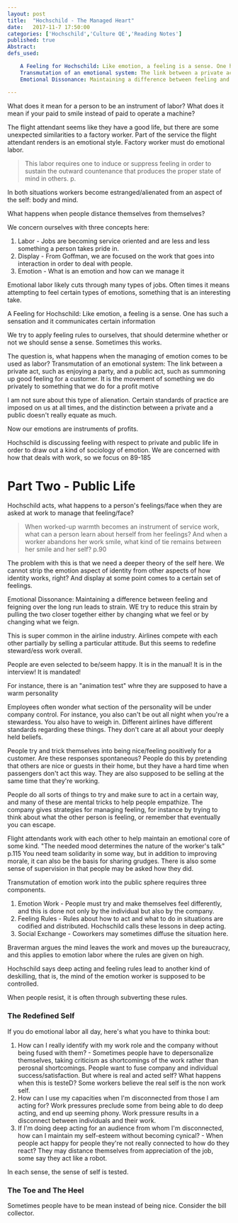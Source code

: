 ```yaml
---
layout: post
title:  "Hochschild - The Managed Heart"
date:   2017-11-7 17:50:00
categories: ['Hochschild','Culture QE','Reading Notes']
published: true
Abstract:
defs_used:

    A Feeling for Hochschild: Like emotion, a feeling is a sense. One has such a sensation and it communicates certain information
    Transmutation of an emotional system: The link between a private act, such as enjoying a party, and a public act, such as summoning up good feeling for a customer. It is the movement of something we do privately to something that we do for a profit motive
    Emotional Dissonance: Maintaining a difference between feeling and feigning over the long run leads to strain. WE try to reduce this strain by pulling the two closer together either by changing what we feel or by changing what we feign.

---
```


What does it mean for a person to be an instrument of labor? What does it mean if your paid to smile instead of paid to operate a machine?

The flight attendant seems like they have a good life, but there are some unexpected similarities to a factory worker. Part of the service the flight attendant renders is an emotional style. Factory worker must do emotional labor.
>This labor requires one to induce or suppress feeling in order to sustain the outward countenance that produces the proper state of mind in others. p.

In both situations workers become estranged/alienated from an aspect of the self: body and mind.

What happens when people distance themselves from themselves?

We concern ourselves with three concepts here:
1. Labor - Jobs are becoming service oriented and are less and less something a person takes pride in.
2. Display - From Goffman, we are focused on the work that goes into interaction in order to deal with people.  
3. Emotion - What is an emotion and how can we manage it

Emotional labor likely cuts through many types of jobs. Often times it means attempting to feel certain types of emotions, something that is an interesting take.

<def>A Feeling for Hochschild: Like emotion, a feeling is a sense. One has such a sensation and it communicates certain information</def>

We try to apply feeling rules to ourselves, that should determine whether or not we should sense a sense. Sometimes this works.

The question is, what happens when the managing of emotion comes to be used as labor?
<def>Transmutation of an emotional system: The link between a private act, such as enjoying a party, and a public act, such as summoning up good feeling for a customer. It is the movement of something we do privately to something that we do for a profit motive</def>

I am not sure about this type of alienation. Certain standards of practice are imposed on us at all times, and the distinction between a private and a public doesn't really equate as much.

Now our emotions are instruments of profits.


Hochschild is discussing feeling with respect to private and public life in order to draw out a kind of sociology of emotion. We are concerned with how that deals with work, so we focus on 89-185

# Part Two - Public Life
Hochschild acts, what happens to a person's feelings/face when they are asked at work to manage that feeling/face?
>When worked-up warmth becomes an instrument of service work, what can a person learn about herself from her feelings? And when a worker abandons her work smile, what kind of tie remains between her smile and her self? p.90

The problem with this is that we need a deeper theory of the self here. We cannot strip the emotion aspect of identity from other aspects of how identity works, right? And display at some point comes to a certain set of feelings.

<def>Emotional Dissonance: Maintaining a difference between feeling and feigning over the long run leads to strain. WE try to reduce this strain by pulling the two closer together either by changing what we feel or by changing what we feign.</def>

This is super common in the airline industry. Airlines compete with each other partially by selling a particular attitude. But this seems to redefine steward/ess work overall.

People are even selected to be/seem happy. It is in the manual! It is in  the interview! It is mandated!

For instance, there is an "animation test" whre they are supposed to have a warm personality

Employees often wonder what section of the personality will be under company control. For instance, you also can't be out all night when you're a stewardess. You also have to weigh in. Different airlines have different standards regarding these things. They don't care at all about your deeply held beliefs.

People try and trick themselves into being nice/feeling positively for a customer. Are these responses spontaneous? People do this by pretending that others are nice or guests in their home, but they have a hard time when passengers don't act this way. They are also supposed to be selling at the same time that they're working.

People do all sorts of things to try and make sure to act in a certain way, and many of these are mental tricks to help people empathize. The company gives strategies for managing feeling, for instance by trying to think about what the other person is feeling, or remember that eventually you can escape.

Flight attendants work with each other to help maintain an emotional core of some kind. "The needed mood determines the nature of the worker's talk" p.115 You need team solidarity in some way, but in addition to improving morale, it can also be the basis for sharing grudges. There is also some sense of supervision in that people may be asked how they did.

Transmutation of emotion work into the public sphere requires three components.
1. Emotion Work - People must try and make themselves feel differently, and this is done not only by the individual but also by the company.
2. Feeling Rules - Rules about how to act and what to do in situations are codified and distributed. Hochschild calls these lessons in deep acting.
3. Social Exchange - Coworkers may sometimes diffuse the situation here.

Braverman argues the mind leaves the work and moves up the bureaucracy, and this applies to emotion labor where the rules are given on high.

Hochschild says deep acting and feeling rules lead to another kind of deskilling, that is, the mind of the emotion worker is supposed to be controlled.

When people resist, it is often through subverting these rules.

### The Redefined Self
If you do emotional labor all day, here's what you have to thinka bout:
1. How can I really identify with my work role and the company without being fused with them? - Sometimes people have to depersonalize themselves, taking criticism as shortcomings of the work rather than perosnal shortcomings. People want to fuse company and individual success/satisfaction. But where is real and acted self? What happens when this is testeD? Some workers believe the real self is the non work self.
2. How can I use my capacities when I'm disconnected from those I am acting for? Work pressures preclude some from being able to do deep acting, and end up seeming phony. Work pressure results in a disconnect between individuals and their work.
3. If I'm doing deep acting for an audience from whom I'm disconnected, how can I maintain my self-esteem without becoming cynical? - When people act happy for people they're not really connected to how do they react? They may distance themselves from appreciation of the job, some say they act like a robot.

In each sense, the sense of self is tested.


### The Toe and The Heel

Sometimes people have to be mean instead of being nice. Consider the bill collector.
